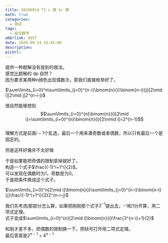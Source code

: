 ```yaml
---
title: 20200914 T1 s 德 kr 摩
math: true
categories:
  - 测试
tags:
  - 组合数学
abbrlink: 995f
date: 2020-09-14 16:45:00
description:
picUrl:
---
```



提供一种题解没有提到的做法。  
感觉比题解的 dp 自然？  
因为要求某两种n顔色出现偶数次，那我们直接枚举好了。  

$\sum\limits_{i=0}^n\sum\limits_{j=0}^{n-i}\binom{n}{i}\binom{n-i}{j}[2\mid i][2\mid j]2^{n-i-j}$  

很自然能够想到$$\sum\limits_{i=0}^{n}\binom{n}{i}[2\mid i]=\sum\limits_{i=0}^{n}\binom{n}{i}[2\nmid i]=2^{n-1}$$   
理解方式是前面$i-1$个乱选，最后一个用来凑奇数或者偶数，所以只有最后一个是固定的。  

但是这样好像并不太好做  

于是如果能把奇偶的限制拿掉就好了。  
构造一个式子$\frac{(-1)^i+1^i}{2}$。  
可以发现在偶数时为$1$，奇数是为$0$。  
于是把条件换成这个式子。  

$\sum\limits_{i=0}^n[2\mid i]\binom{n}{i}\sum\limits_{j=0}^{n-i}\binom{n-i}{j}\frac{(-1)^i+1^i}{2}2^{n-i-j}$   

我们先考虑$j$那部分怎么算，如果把刚刚那个式子$2^{-1}$提出去，$-1$和$1$分开算，用二项式定理。  
式子变成$\sum\limits_{i=0}^{n}[2\mid i]\binom{n}{i}\frac{3^{n-i}+1}{2}$   

和刚才差不多，把偶数的限制换一下，把括号打开用二项式定理。  
最后答案是$2^{n-1}+4^{n-1}$  